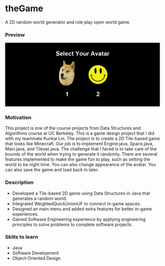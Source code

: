 # theGame

A 2D random world generator and role play open world game.
### Preview
![at the beginning](img/9.png)

### Motivation
This project is one of the course projects from Data Structures and Algorithms course at UC Berkeley. This is a game design project that I did with my teammate Kunkai Lin. The project is to create a 2D Tile-based game that looks like Minecraft. Our job is to implement Engine.java, Space.java, Main.java, and Tileset.java. The challenge that I faced is to take care of the bounds of the world when trying to generate it randomly. There are several features implemented to make the game fun to play, such as setting the world to be night time. You can also change appearance of the avatar. You can also save the game and load back in later.

### Description
- Developed a Tile-based 2D game using Data Structures in Java that generates a random world.
- Integrated WeightedQuickUnionUF to connect in-game spaces.
- Designed an main menu and added extra features for better in-game experiences.
- Gained Software Engineering experience by applying engineering principles to solve problems to complete software projects.

### Skills to learn
- Java
- Software Development
- Object-Oriented Design
